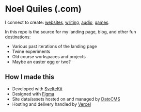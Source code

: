 # Noel Quiles (.com)

I connect to create: [websites](https://noelquiles.com), [writing](https://noelquiles.com/blog), [audio](https://soundcloud/euphonyinphase), [games](https://memoirs-mythos.itch.io).

In this repo is the source for my landing page, blog, and other fun destinations:
- Various past iterations of the landing page
- Twine experiments
- Old course workspaces and projects
- Maybe an easter egg or two?

## How I made this
- Developed with [SvelteKit](https://kit.svelte.dev/)
- Designed with [Figma](https://www.figma.com/)
- Site data/assets hosted on and managed by [DatoCMS](https://datocms.com)
- Hosting and delivery handled by [Vercel](https://vercel.com/)
